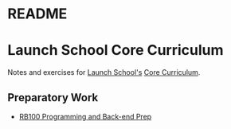 # README 

# Launch School Core Curriculum

Notes and exercises for [Launch School's][launch-school] [Core Curriculum][core-curriculum].

## Preparatory Work

- [RB100 Programming and Back-end Prep][rb100]





<!-- internal links -->

[rb100]: (/Users/austinokechukwu/Desktop/launch-school/Programming_Back-end_Prep_Ruby/Introduction_to_Programming_with_Ruby/the_basics/exercises/basic_exercises.md)

<!-- external links -->

[core-curriculum]: https://launchschool.com/courses
[launch-school]: https://launchschool.com


